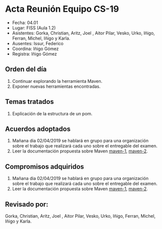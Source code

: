 # Acta Reunión Equipo CS-19

- Fecha: 04.01
- Lugar: FISS (Aula 1.2)
- Asistentes: Gorka, Christian, Aritz, Joel , Aitor
Pilar, Vesko, Urko, Iñigo, Ferran, Michel, Iñigo y Karla. 
- Ausentes: Issur, Federico
- Coordina: Iñigo Gómez
- Registra: Iñigo Gómez

## Orden del día

1. Continuar explorando la herramienta Maven.
2. Exponer nuevas herramientas encontradas.

## Temas tratados

1. Explicación de la estructura de un pom.

## Acuerdos adoptados

1. Mañana dia 02/04/2019 se hablará en grupo para una organización sobre el trabajo que realizará cada uno sobre el entregable del examen.
2. Leer la documentación propuesta sobre Maven [maven-1], [maven-2].
  
## Compromisos adquiridos

1. Mañana dia 02/04/2019 se hablará en grupo para una organización sobre el trabajo que realizará cada uno sobre el entregable del examen.
2. Leer la documentación propuesta sobre Maven [maven-1], [maven-2].

## Revisado por:

Gorka, Christian, Aritz, Joel , Aitor
Pilar, Vesko, Urko, Iñigo, Ferran, Michel, Iñigo y Karla.

[cs-ehu]:https://github.com/cs-ehu
[doxyfile]:https://github.com/cs-ehu/Ejemplo/blob/master/UNE157801/2%20Memoria/2.05%20Normas%20y%20referencias/2.5.3%20M%C3%A9todos%2C%20herramientas%2C%20modelos%2C%20m%C3%A9tricas%20y%20prototipos/2.5.3.2%20Herramientas/doxyfile
[herramientas]:https://github.com/cs-ehu/Ejemplo/blob/master/UNE157801/2%20Memoria/2.05%20Normas%20y%20referencias/2.5.3%20M%C3%A9todos%2C%20herramientas%2C%20modelos%2C%20m%C3%A9tricas%20y%20prototipos/2.5.3.2%20Herramientas
[maven-2]:https://www.oracle.com/technetwork/es/articles/java/java-con-maven-2516405-esa.html
[maven-1]:https://drive.google.com/open?id=1Z0lPzZ52zrpgKGKDV-kQu0BdikULEc_3
